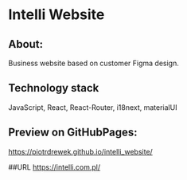# Intelli Website

## About:
Business website based on customer Figma design.

## Technology stack
JavaScript, React, React-Router, i18next, materialUI

## Preview on GitHubPages: 
https://piotrdrewek.github.io/intelli_website/

##URL
https://intelli.com.pl/
